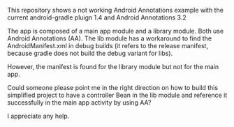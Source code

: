 This repository shows a not working Android Annotations example with the current android-gradle pluign 1.4 and Android Annotations 3.2

The app is composed of a main app module and a library module.
Both use Android Annotations (AA). The lib module has a workaround to find the AndroidManifest.xml in debug builds (it refers to the release manifest, because gradle does not build the debug variant for libs).

However, the manifest is found for the library module but not for the main app.

Could someone please point me in the right direction on how to build this simplified project to have a controller Bean in the lib module and reference it successfully in the main app activity by using AA?

I appreciate any help.
